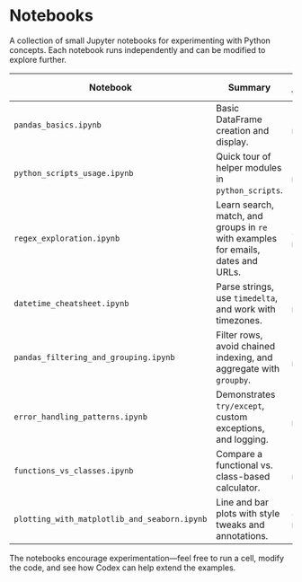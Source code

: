 # Notebooks

A collection of small Jupyter notebooks for experimenting with Python concepts. Each notebook runs independently and can be modified to explore further.

| Notebook | Summary | Est. time | Libraries |
|----------|---------|-----------|-----------|
| `pandas_basics.ipynb` | Basic DataFrame creation and display. | 5 min | pandas |
| `python_scripts_usage.ipynb` | Quick tour of helper modules in `python_scripts`. | 5 min | none |
| `regex_exploration.ipynb` | Learn search, match, and groups in `re` with examples for emails, dates and URLs. | 8 min | re |
| `datetime_cheatsheet.ipynb` | Parse strings, use `timedelta`, and work with timezones. | 7 min | datetime |
| `pandas_filtering_and_grouping.ipynb` | Filter rows, avoid chained indexing, and aggregate with `groupby`. | 10 min | pandas |
| `error_handling_patterns.ipynb` | Demonstrates `try/except`, custom exceptions, and logging. | 7 min | logging |
| `functions_vs_classes.ipynb` | Compare a functional vs. class-based calculator. | 5 min | none |
| `plotting_with_matplotlib_and_seaborn.ipynb` | Line and bar plots with style tweaks and annotations. | 8 min | matplotlib, seaborn |

The notebooks encourage experimentation&mdash;feel free to run a cell, modify the code, and see how Codex can help extend the examples.
